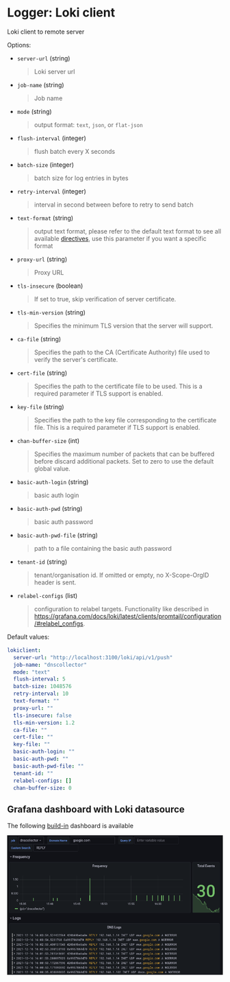 # Logger: Loki client

Loki client to remote server

Options:

* `server-url` (string)
  > Loki server url

* `job-name` (string)
  > Job name

* `mode` (string)
  > output format: `text`, `json`, or `flat-json`

* `flush-interval` (integer)
  > flush batch every X seconds

* `batch-size` (integer)
  > batch size for log entries in bytes

* `retry-interval` (integer)
  > interval in second between before to retry to send batch

* `text-format` (string)
  > output text format, please refer to the default text format to see all available [directives](../configuration.md#custom-text-format), use this parameter if you want a specific format

* `proxy-url` (string)
  > Proxy URL

* `tls-insecure` (boolean)
  > If set to true, skip verification of server certificate.

* `tls-min-version` (string)
  > Specifies the minimum TLS version that the server will support.

* `ca-file` (string)
  > Specifies the path to the CA (Certificate Authority) file used to verify the server's certificate.

* `cert-file` (string)
  > Specifies the path to the certificate file to be used. This is a required parameter if TLS support is enabled.

* `key-file` (string)
  > Specifies the path to the key file corresponding to the certificate file. This is a required parameter if TLS support is enabled.

* `chan-buffer-size` (int)
  > Specifies the maximum number of packets that can be buffered before discard additional packets.
  > Set to zero to use the default global value.

* `basic-auth-login` (string)
  > basic auth login

* `basic-auth-pwd` (string)
  > basic auth password

* `basic-auth-pwd-file` (string)
  > path to a file containing the basic auth password

* `tenant-id` (string)
  > tenant/organisation id. If omitted or empty, no X-Scope-OrgID header is sent.

* `relabel-configs` (list)
  > configuration to relabel targets. Functionality like described in <https://grafana.com/docs/loki/latest/clients/promtail/configuration/#relabel_configs>.

Default values:

```yaml
lokiclient:
  server-url: "http://localhost:3100/loki/api/v1/push"
  job-name: "dnscollector"
  mode: "text"
  flush-interval: 5
  batch-size: 1048576
  retry-interval: 10
  text-format: ""
  proxy-url: ""
  tls-insecure: false
  tls-min-version: 1.2
  ca-file: ""
  cert-file: ""
  key-file: ""
  basic-auth-login: ""
  basic-auth-pwd: ""
  basic-auth-pwd-file: ""
  tenant-id: ""
  relabel-configs: []
  chan-buffer-size: 0
```

## Grafana dashboard with Loki datasource

The following [build-in](https://grafana.com/grafana/dashboards/15415) dashboard is available

<p align="center">
  <img src="../_images/dashboard_loki.png" alt="dnscollector"/>
</p>
